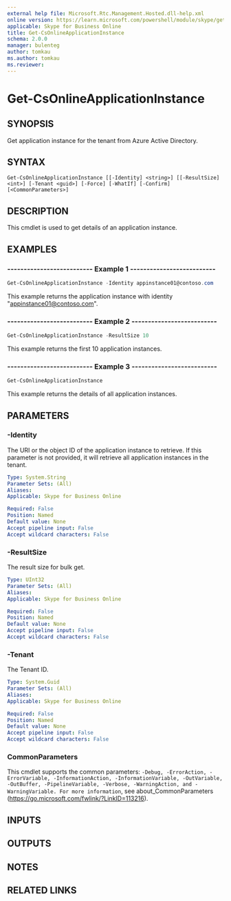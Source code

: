 ```yaml
---
external help file: Microsoft.Rtc.Management.Hosted.dll-help.xml
online version: https://learn.microsoft.com/powershell/module/skype/get-csonlineapplicationinstance
applicable: Skype for Business Online
title: Get-CsOnlineApplicationInstance
schema: 2.0.0
manager: bulenteg
author: tomkau
ms.author: tomkau
ms.reviewer:
---
```


# Get-CsOnlineApplicationInstance

## SYNOPSIS
Get application instance for the tenant from Azure Active Directory.

## SYNTAX

```
Get-CsOnlineApplicationInstance [[-Identity] <string>] [[-ResultSize] <int>] [-Tenant <guid>] [-Force] [-WhatIf] [-Confirm]  [<CommonParameters>]
```

## DESCRIPTION
This cmdlet is used to get details of an application instance.

## EXAMPLES

### -------------------------- Example 1 --------------------------
```powershell
Get-CsOnlineApplicationInstance -Identity appinstance01@contoso.com
```

This example returns the application instance with identity "appinstance01@contoso.com".

### -------------------------- Example 2 --------------------------
```powershell
Get-CsOnlineApplicationInstance -ResultSize 10
```

This example returns the first 10 application instances.

### -------------------------- Example 3 --------------------------
```powershell
Get-CsOnlineApplicationInstance
```

This example returns the details of all application instances.

## PARAMETERS

### -Identity
The URI or the object ID of the application instance to retrieve. If this parameter is not provided, it will retrieve all application instances in the tenant.

```yaml
Type: System.String
Parameter Sets: (All)
Aliases:
Applicable: Skype for Business Online

Required: False
Position: Named
Default value: None
Accept pipeline input: False
Accept wildcard characters: False
```

### -ResultSize
The result size for bulk get.

```yaml
Type: UInt32
Parameter Sets: (All)
Aliases:
Applicable: Skype for Business Online

Required: False
Position: Named
Default value: None
Accept pipeline input: False
Accept wildcard characters: False
```

### -Tenant
The Tenant ID.

```yaml
Type: System.Guid
Parameter Sets: (All)
Aliases:
Applicable: Skype for Business Online

Required: False
Position: Named
Default value: None
Accept pipeline input: False
Accept wildcard characters: False
```

### CommonParameters
This cmdlet supports the common parameters: `-Debug, -ErrorAction, -ErrorVariable, -InformationAction, -InformationVariable, -OutVariable, -OutBuffer, -PipelineVariable, -Verbose, -WarningAction, and -WarningVariable. For more information`, see about_CommonParameters (https://go.microsoft.com/fwlink/?LinkID=113216).

## INPUTS

## OUTPUTS

## NOTES

## RELATED LINKS
